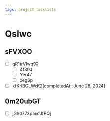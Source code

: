 ```yaml
---
tags: project tasklists
---
```


# QsIwc

## sFVXOO

* [ ] qR1trVIwq9X
  * [ ] 4f30J
  * [ ] Yer47
  * [ ] xeg6p
* [ ] xfKrlBGLWcK2\[completedAt:: June 28, 2024]

## 0m20ubGT

* [ ] jGh0773pamfJfPQj
